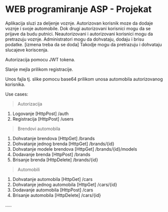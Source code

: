
# WEB programiranje ASP - Projekat

Aplikacija sluzi za deljenje voznje. Autorizovan korisnik moze da dodaje voznje i svoje automobile. Dok drugi autorizovani korisnici mogu da se prijave da budu putnici. Neautorizovani i autorizovani korisnici mogu da pretrazuju voznje.
Administratori mogu da dohvataju, dodaju i brisu podatke. [izmena treba da se doda]
Takodje mogu da pretrazuju i dohvataju slucajeve koriscenja. 

Autorizacija pomocu JWT tokena.

Slanje mejla prilikom registracije. 

Unos fajla tj. slike pomocu base64 prilikom unosa automobila autorizovanog korisnika.

Use cases:
> Autorizacija
1. Logovanje [HttpPost] /auth
2. Registracija [HttpPost] /users

> Brendovi automobila
1. Dohvatanje brendova [HttpGet] /brands  
2. Dohvatanje jednog brenda [HttpGet] /brands/{id}  
3. Dohvatanje modele brendova [HttpGet] /brands/{id}/models 
4. Dodavanje brenda [HttpPost] /brands
5. Brisanje brenda [HttpDelete] /brands/{id}  

> Automobili
1. Dohvatanje automobila [HttpGet] /cars
2. Dohvatanje jednog automobila [HttpGet] /cars/{id}
3. Dodavanje automobila [HttpPost] /cars  
4. Brisanje automobila [HttpDelete] /cars/{id}  

.....
